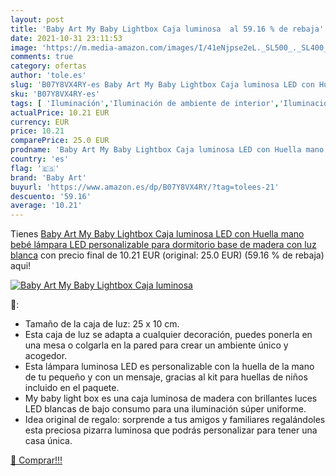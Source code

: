 ```yaml
---
layout: post
title: 'Baby Art My Baby Lightbox Caja luminosa  al 59.16 % de rebaja'
date: 2021-10-31 23:11:53
image: 'https://m.media-amazon.com/images/I/41eNjpse2eL._SL500_._SL400_.jpg'
comments: true
category: ofertas
author: 'tole.es'
slug: 'B07Y8VX4RY-es Baby Art My Baby Lightbox Caja luminosa LED con Huella...'
sku: 'B07Y8VX4RY-es'
tags: [ 'Iluminación','Iluminación de ambiente de interior','Iluminación de interior','Iluminación decorativa y para usos específicos de interior','baby art','bebé', ]
actualPrice: 10.21 EUR
currency: EUR
price: 10.21
comparePrice: 25.0 EUR
prodname: 'Baby Art My Baby Lightbox Caja luminosa LED con Huella mano bebé  lámpara LED personalizable para dormitorio  base de madera con luz blanca'
country: 'es'
flag: '🇪🇸'
brand: 'Baby Art'
buyurl: 'https://www.amazon.es/dp/B07Y8VX4RY/?tag=tolees-21'
descuento: '59.16'
average: '10.21'
---
```


Tienes [Baby Art My Baby Lightbox Caja luminosa LED con Huella mano bebé  lámpara LED personalizable para dormitorio  base de madera con luz blanca](https://www.amazon.es/dp/B07Y8VX4RY/?tag=tolees-21) con precio final de  10.21 EUR (original: 25.0 EUR) (59.16 %  de rebaja) aqui!

[![Baby Art My Baby Lightbox Caja luminosa ](https://m.media-amazon.com/images/I/41eNjpse2eL._SL500_._SL400_.jpg)](https://www.amazon.es/dp/B07Y8VX4RY/?tag=tolees-21)

🔎:

- Tamaño de la caja de luz: 25 x 10 cm.
- Esta caja de luz se adapta a cualquier decoración, puedes ponerla en una mesa o colgarla en la pared para crear un ambiente único y acogedor.
- Esta lámpara luminosa LED es personalizable con la huella de la mano de tu pequeño y con un mensaje, gracias al kit para huellas de niños incluido en el paquete.
- My baby light box es una caja luminosa de madera con brillantes luces LED blancas de bajo consumo para una iluminación súper uniforme.
- Idea original de regalo: sorprende a tus amigos y familiares regalándoles esta preciosa pizarra luminosa que podrás personalizar para tener una casa única.

[🛒 Comprar!!!](https://www.amazon.es/dp/B07Y8VX4RY/?tag=tolees-21)
